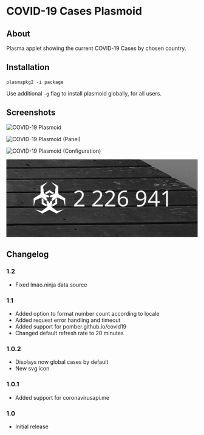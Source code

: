 # COVID-19 Cases Plasmoid

## About
Plasma applet showing the current COVID-19 Cases by chosen country.

## Installation
```
plasmapkg2 -i package
```

Use additional `-g` flag to install plasmoid globally, for all users.

## Screenshots
![COVID-19 Plasmoid](sh1.png)

![COVID-19 Plasmoid (Panel)](sh2.png)

![COVID-19 Plasmoid (Configuration)](sh3.png)

![COVID-19 Plasmoid (Configuration)](sh4.png)

## Changelog

### 1.2

- Fixed lmao.ninja data source

### 1.1
- Added option to format number count according to locale 
- Added request error handling and timeout
- Added support for pomber.github.io/covid19
- Changed default refresh rate to 20 minutes

### 1.0.2
- Displays now global cases by default
- New svg icon

### 1.0.1
- Added support for coronavirusapi.me

### 1.0
- Initial release
